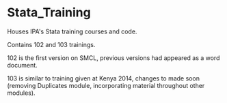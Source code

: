 Stata_Training
==============

Houses IPA's Stata training courses and code. 

Contains 102 and 103 trainings. 

102 is the first version on SMCL, previous versions had appeared as a word document. 

103 is similar to training given at Kenya 2014, changes to made soon (removing Duplicates module, incorporating material throughout other modules). 

